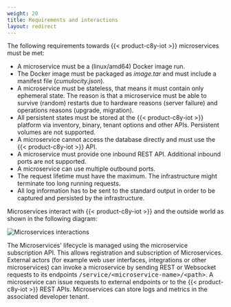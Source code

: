 ```yaml
---
weight: 20
title: Requirements and interactions
layout: redirect
---
```


The following requirements towards {{< product-c8y-iot >}} microservices must be met:

* A microservice must be a (linux/amd64) Docker image run.
* The Docker image must be packaged as _image.tar_ and must include a manifest file (_cumulocity.json_).
* A microservice must be stateless, that means it must contain only ephemeral state. The reason is that a microservice must be able to survive (random) restarts due to hardware reasons (server failure) and operations reasons (upgrade, migration).
* All persistent states must be stored at the {{< product-c8y-iot >}} platform via inventory, binary, tenant options and other APIs. Persistent volumes are not supported.
* A microservice cannot access the database directly and must use the {{< product-c8y-iot >}} API.
* A microservice must provide one inbound REST API. Additional inbound ports are not supported.
* A microservice can use multiple outbound ports.
* The request lifetime must have the maximum. The infrastructure might terminate too long running requests.
* All log information has to be sent to the standard output in order to be captured and persisted by the infrastructure.

Microservices interact with {{< product-c8y-iot >}} and the outside world as shown in the following diagram:

![Microservices interactions](/images/microservices-sdk/ms-interactions-diagram.png)

The Microservices' lifecycle is managed using the microservice subscription API. This allows registration and subscription of Microservices. External actors (for example web user interfaces, integrations or other microservices) can invoke a microservice by sending REST or Websocket requests to its endpoints <kbd>/service/&lt;microservice-name>/&lt;path></kbd>. A microservice can issue requests to external endpoints or to the {{< product-c8y-iot >}} REST APIs. Microservices can store logs and metrics in the associated developer tenant.
